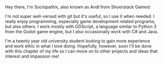 
Hey there, I'm Sociopathix, also known as Andi from Shoerstack Games!

I'm not super well-versed with git but it's useful, so I use it when needed. I really enjoy programming, especially game development related programs, but also others.
I work mostly with GDScript, a language similar to Python 3 from the Godot game engine, but I also occasionally work with C# and Java.

I'm a twenty year old university student looking to gain more experience and work ethic in what I love doing. Hopefully, however, soon I'll be done with this chapter of my life
so I can move on to other projects and ideas that interest and impassion me! 
